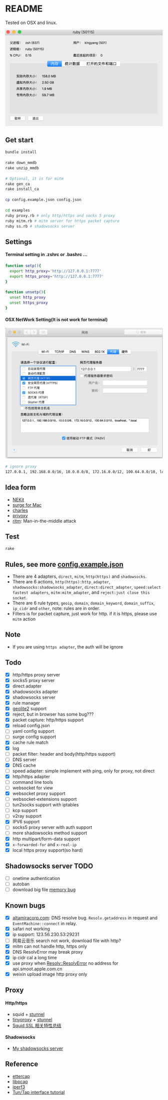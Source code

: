 # README

Tested on OSX and linux.

![osx_memory_info](https://raw.githubusercontent.com/FlowerWrong/yyrp/master/screenshots/osx_memory_info.png)

## Get start

```bash
bundle install

rake down_mmdb
rake unzip_mmdb

# Optional, it is for mitm
rake gen_ca
rake install_ca

cp config.example.json config.json

cd examples
ruby proxy.rb # only http/https and socks 5 proxy
ruby mitm.rb # mitm server for https packet capture
ruby ss.rb # shadowsocks server
```

## Settings

#### Terminal setting in .zshrc or .bashrc ...

```bash
function setp(){
  export http_proxy='http://127.0.0.1:7777'
  export https_proxy='http://127.0.0.1:7777'
}

function unsetp(){
  unset http_proxy
  unset https_proxy
}
```

#### OSX NetWork Setting(It is not work for terminal)

![OSX NetWork Setting](https://raw.githubusercontent.com/FlowerWrong/yyrp/master/screenshots/osx_network_setting.png)

```bash
# ignore proxy
127.0.0.1, 192.168.0.0/16, 10.0.0.0/8, 172.16.0.0/12, 100.64.0.0/10, localhost, *.local, 0.0.0.0
```

## Idea form

* [NEKit](https://github.com/zhuhaow/NEKit)
* [surge for Mac](http://nssurge.com/)
* [charles](https://www.charlesproxy.com/)
* [privoxy](https://www.privoxy.org/)
* [ritm](https://github.com/argos83/ritm): Man-in-the-middle attack

## Test

```bash
rake
```

## Rules, see more [config.example.json](https://github.com/FlowerWrong/yyrp/blob/master/config.example.json)

* There are 4 adapters, `direct`, `mitm`, `http(https)` and `shadowsocks`.
* There are 6 actions, `http(https):http_adapter`, `shadowsocks:shadowsocks_adapter`, `direct:direct_adapter`, `speed:select fastest adapters`, `mitm:mitm_adapter`, and `reject:just close this socket`.
* There are 6 rule types, `geoip`, `domain`, `domain_keyword`, `domain_suffix`, `ip_cidr` and `other`, note: rules are in order.
* Filters is for packet capture, just work for http. if it is https, please use `mitm` action

## Note

* If you are using `https adapter`, the auth will be ignore

## Todo

* [x] http/https proxy server
* [x] socks5 proxy server
* [x] direct adapter
* [x] shadowsocks adapter
* [x] shadowsocks server
* [x] rule manager
* [x] [geolite2](https://dev.maxmind.com/zh-hans/geoip/geoip2/geolite2-%E5%BC%80%E6%BA%90%E6%95%B0%E6%8D%AE%E5%BA%93/) support
* [x] reject, but in browser has some bug???
* [x] packet capture: http/https support
* [x] reload config.json
* [ ] yaml config support
* [ ] surge config support
* [x] cache rule match
* [x] log
* [ ] packet filter: header and body(http/https support)
* [ ] DNS server
* [x] DNS cache
* [ ] speed adapter: simple implement with ping, only for proxy, not direct
* [x] http/https adapter
* [ ] command line tools
* [ ] websocket for view
* [x] websocket proxy support
* [ ] websocket-extensions support
* [ ] tun2socks support with iptables
* [ ] kcp support
* [ ] v2ray support
* [x] IPV6 support
* [ ] socks5 proxy server with auth support
* [ ] more shadowsocks method support
* [x] http multipart/form-data support
* [x] `x-forwarded-for` and `x-real-ip`
* [x] local https proxy support(so hard)

## Shadowsocks server TODO

* [ ] onetime authentication
* [ ] autoban
* [ ] download big file [memory bug](http://sen.github.io/shadowsocks/2014/01/18/shadowsocks-event.html)

## Known bugs

* [x] [altamiracorp.com](https://www.altamiracorp.com/): DNS resolve bug. `Resolv.getaddress` in request and `EventMachine::connect` in relay.
* [x] safari not working
* [x] ip support: 123.56.230.53:29231
* [ ] 网易云音乐 search not work, download file with http?
* [x] mitm can not handle http, https only
* [x] DNS ResolvError may break proxy
* [x] ip cidr cal a long time
* [x] use proxy when <Resolv::ResolvError> no address for api.smoot.apple.com.cn
* [x] weixin upload image http proxy only

## Proxy

#### Http/https

* squid + [stunnel](https://www.stunnel.org)
* [tinyproxy](https://github.com/tinyproxy/tinyproxy) + [stunnel](https://www.stunnel.org)
* [Squid SSL 相关特性总结](https://www.zybuluo.com/delight/note/2649)

#### Shadowsocks

* [My shadowsocks server](https://github.com/FlowerWrong/yyrp/blob/master/lib/yyrp/shadowsocks/server.rb)

## Reference

* [ettercap](https://github.com/Ettercap/ettercap)
* [libpcap](http://www.tcpdump.org/pcap.html)
* [iperf3](https://iperf.fr/)
* [Tun/Tap interface tutorial](http://backreference.org/2010/03/26/tuntap-interface-tutorial/)
